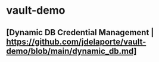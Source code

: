 # vault-demo

## [Dynamic DB Credential Management | https://github.com/jdelaporte/vault-demo/blob/main/dynamic_db.md]
